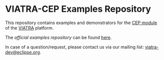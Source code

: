 VIATRA-CEP Examples Repository
==============================

This repository contains examples and demonstrators for the [CEP module](https://wiki.eclipse.org/VIATRA/CEP) of the [VIATRA](https://www.eclipse.org/viatra/) platform.

The *official examples repository* can be found [here](http://git.eclipse.org/c/viatra/org.eclipse.viatra.examples.git).

In case of a question/request, please contact us via our mailing list: [viatra-dev@eclipse.org](mailto:viatra-dev@eclipse.org).